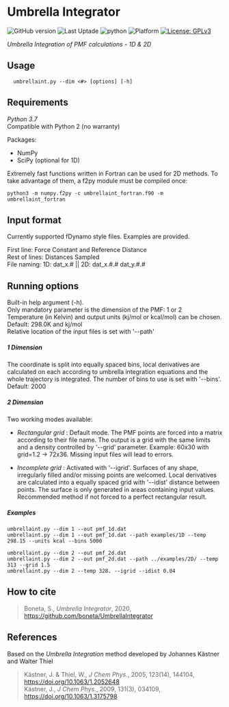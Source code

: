 # Umbrella Integrator

![GitHub version](https://img.shields.io/badge/version-0.5.0-brightgreen.svg)
![Last Uptade](https://img.shields.io/badge/%F0%9F%93%85%20last%20update%20-%2028--08--2020-green.svg)
![python](https://img.shields.io/badge/python-3.7-red.svg)
![Platform](https://img.shields.io/badge/platform-linux-lightgrey.svg)
[![License: GPLv3](https://img.shields.io/badge/license-GPLv3-blue.svg)](https://www.gnu.org/licenses/gpl-3.0)


*Umbrella Integration of PMF calculations - 1D & 2D*


## Usage
```
  umbrellaint.py --dim <#> [options] [-h]
```

## Requirements
*Python 3.7* \
Compatible with Python 2 (no warranty)

Packages:
  - NumPy
  - SciPy (optional for 1D)

Extremely fast functions written in Fortran can be used for 2D methods. To take advantage of them, a f2py module must be compiled once:

`python3 -m numpy.f2py -c umbrellaint_fortran.f90 -m umbrellaint_fortran`


## Input format

Currently supported fDynamo style files. Examples are provided.

First line: Force Constant and Reference Distance \
Rest of lines: Distances Sampled \
File naming: 1D: dat_x.# || 2D: dat_x.#.# dat_y.#.#


## Running options
Built-in help argument (-h).\
Only mandatory parameter is the dimension of the PMF: 1 or 2\
Temperature (in Kelvin) and output units (kj/mol or kcal/mol) can be chosen. Default: 298.0K and kj/mol\
Relative location of the input files is set with '--path'

##### 1 Dimension
The coordinate is split into equally spaced bins, local derivatives are calculated on each according to umbrella integration equations and the whole trajectory is integrated. The number of bins to use is set with '--bins'. Default: 2000

##### 2 Dimension
Two working modes available:

 - *Rectangular grid* : Default mode. The PMF points are forced into a matrix according to their file name. The output is a grid with the same limits and a density controlled by '--grid' parameter. Example: 60x30 with grid=1.2 -> 72x36. Missing input files will lead to errors.

 - *Incomplete grid* : Activated with '--igrid'. Surfaces of any shape, irregularly filled and/or missing points are welcomed. Local derivatives are calculated into a equally spaced grid with '--idist' distance between points. The surface is only generated in areas containing input values. Recommended method if not forced to a perfect rectangular result.

##### Examples
`umbrellaint.py --dim 1 --out pmf_1d.dat`\
`umbrellaint.py --dim 1 --out pmf_1d.dat --path examples/1D --temp 298.15 --units kcal --bins 5000`

`umbrellaint.py --dim 2 --out pmf_2d.dat`\
`umbrellaint.py --dim 2 --out pmf_2d.dat --path ../examples/2D/ --temp 313 --grid 1.5`\
`umbrellaint.py --dim 2 --temp 328. --igrid --idist 0.04`


## How to cite
  > Boneta, S., _Umbrella Integrator_, 2020, https://github.com/boneta/UmbrellaIntegrator

## References
Based on the _Umbrella Integration_ method developed by Johannes Kästner and Walter Thiel

  > Kästner, J. & Thiel, W., _J Chem Phys._, 2005, 123(14), 144104, https://doi.org/10.1063/1.2052648 \
  > Kästner, J., _J Chem Phys._, 2009, 131(3), 034109, https://doi.org/10.1063/1.3175798
